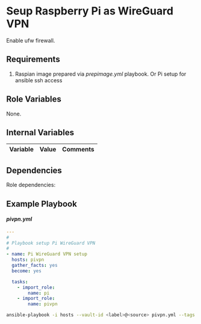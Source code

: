 Seup Raspberry Pi as WireGuard VPN
=========

Enable ufw firewall.

Requirements
------------

1. Raspian image prepared via *prepimage.yml* playbook. Or Pi setup for ansible ssh access

Role Variables
--------------

None.

Internal Variables
------------------

| Variable                 | Value      | Comments                                 |
|--------------------------|------------|------------------------------------------|

Dependencies
------------

Role dependencies:

Example Playbook
----------------

#### *pivpn.yml*
```yaml
---
#
# Playbook setup Pi WireGuard VPN
#
- name: Pi WireGuard VPN setup
  hosts: pivpn
  gather_facts: yes
  become: yes

  tasks:
    - import_role:
        name: pi
    - import_role:
        name: pivpn
```
```bash
ansible-playbook -i hosts --vault-id <label>@<source> pivpn.yml --tags <distupgrade|setpw|...> -l <hostlimit>
```